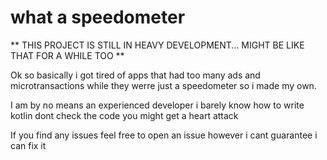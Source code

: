 # what a speedometer

** THIS PROJECT IS STILL IN HEAVY DEVELOPMENT... MIGHT BE LIKE THAT FOR A WHILE TOO **

Ok so basically i got tired of apps that had too many ads and microtransactions while they werre just a speedometer so i made my own.

I am by no means an experienced developer i barely know how to write kotlin dont check the code you might get a heart attack

If you find any issues feel free to open an issue however i cant guarantee i can fix it
